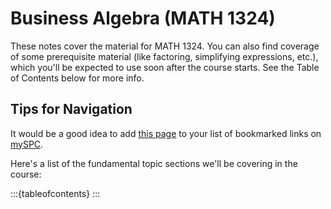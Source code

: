 # Business Algebra (MATH 1324)

These notes cover the material for MATH 1324.  You can also find coverage of some prerequisite material (like factoring, simplifying expressions, etc.), which you'll be expected to use soon after the course starts.  See the Table of Contents below for more info.

## Tips for Navigation

It would be a good idea to add [this page]() to your list of bookmarked links on [mySPC](https://experience.elluciancloud.com/spc).

Here's a list of the fundamental topic sections we'll be covering in the course:

:::{tableofcontents}
:::
